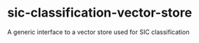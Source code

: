 # sic-classification-vector-store
A generic interface to a vector store used for SIC classification

